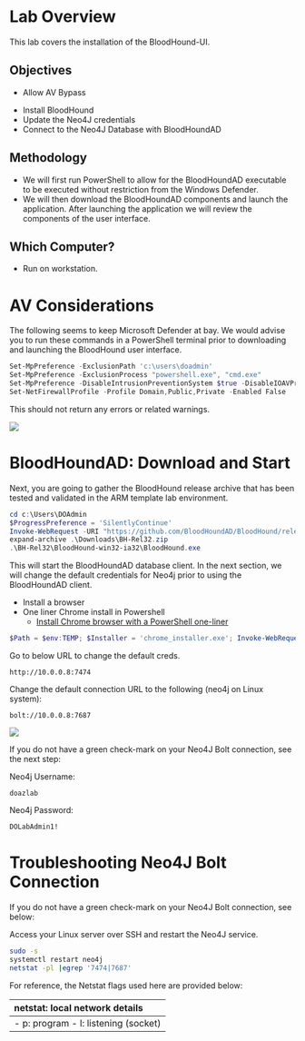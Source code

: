 # Lab Overview
This lab covers the installation of the BloodHound-UI.
## Objectives
- Allow AV Bypass  
* Install BloodHound  
* Update the Neo4J credentials  
* Connect to the Neo4J Database with BloodHoundAD
## Methodology
- We will first run PowerShell to allow for the BloodHoundAD executable to be executed without restriction from the Windows Defender.  
- We will then download the BloodHoundAD components and launch the application. After launching the application we will review the components of the user interface.
## Which Computer?
- Run on workstation.

# AV Considerations
The following seems to keep Microsoft Defender at bay.  We would advise you to run these commands in a PowerShell terminal prior to downloading and launching the BloodHound user interface.

```powershell
Set-MpPreference -ExclusionPath 'c:\users\doadmin'
Set-MpPreference -ExclusionProcess "powershell.exe", "cmd.exe"
Set-MpPreference -DisableIntrusionPreventionSystem $true -DisableIOAVProtection $true -DisableRealtimeMonitoring $true -DisableScriptScanning $true -EnableControlledFolderAccess Disabled -EnableNetworkProtection AuditMode -Force -MAPSReporting Disabled -SubmitSamplesConsent NeverSend
Set-NetFirewallProfile -Profile Domain,Public,Private -Enabled False
```

This should not return any errors or related warnings.

![](IMG-20231205233218551.png)

# BloodHoundAD: Download and Start
Next, you are going to gather the BloodHound release archive that has been tested and validated in the ARM template lab environment.

```powershell
cd c:\Users\DOAdmin
$ProgressPreference = 'SilentlyContinue'
Invoke-WebRequest -URI "https://github.com/BloodHoundAD/BloodHound/releases/download/4.0.3/BloodHound-win32-ia32.zip" -OutFile C:\Users\DOAdmin\Downloads\BH-Rel32.zip
expand-archive .\Downloads\BH-Rel32.zip
.\BH-Rel32\BloodHound-win32-ia32\BloodHound.exe
```

This will start the BloodHoundAD database client. In the next section, we will change the default credentials for Neo4j prior to using the BloodHoundAD client. 

- Install a browser
- One liner Chrome install in Powershell
	- [Install Chrome browser with a PowerShell one-liner](https://gist.github.com/timothywarner/5de320a3c648bd9346af8cdbd4db8d14)
```powershell
$Path = $env:TEMP; $Installer = 'chrome_installer.exe'; Invoke-WebRequest -Uri 'http://dl.google.com/chrome/install/375.126/chrome_installer.exe' -OutFile $Path\$Installer; Start-Process -FilePath $Path\$Installer -Args '/silent /install' -Verb RunAs -Wait; Remove-Item -Path $Path\$Installer
```

Go to below URL to change the default creds.
```
http://10.0.0.8:7474
```


Change the default connection URL to the following (neo4j on Linux system):

```
bolt://10.0.0.8:7687
```

![](IMG-20231205234239922.png)

If you do not have a green check-mark on your Neo4J Bolt connection, see the next step:

Neo4j Username:
```
doazlab
```

Neo4j Password:
```
DOLabAdmin1!
```
# Troubleshooting Neo4J Bolt Connection
If you do not have a green check-mark on your Neo4J Bolt connection, see below:

Access your Linux server over SSH and restart the Neo4J service.

```bash
sudo -s
systemctl restart neo4j
netstat -pl |egrep '7474|7687'
```

For reference, the Netstat flags used here are provided below:

| **netstat: local network details**    |
|:------------------------------------- |
| - p: program  - l: listening (socket) |



